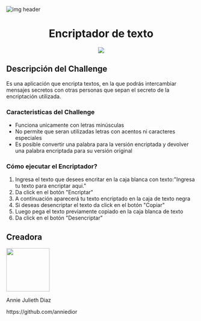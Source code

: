 ![img header](https://github.com/user-attachments/assets/815d3e10-c5e4-45b5-8cba-25ce253caea1)

<h1 align="center">Encriptador de texto</h1>

   <p align="center">
   <img src="https://img.shields.io/badge/ESTADO- EN %60 DESAROLLO CONTINUO-cyan">
   </p>

<h2>Descripción del Challenge</h2>
  <p>Es una aplicación que encripta textos, en la que podrás intercambiar mensajes secretos con otras personas que sepan 
    el secreto de la encriptación utilizada.</p>

<h3>Caracteristicas del Challenge</h3>
  
* Funciona unicamente con letras minúsculas
* No permite que seran utilizadas letras con acentos ni caracteres especiales
* Es posible convertir una palabra para la versión encriptada y devolver una palabra encriptada para su versión original

<h3>Cómo ejecutar el Encriptador?</h3>

1. Ingresa el texto que desees encritar en la caja blanca con texto:"Ingresa tu texto para encriptar aqui."
2. Da click en el botón "Encriptar"
3. A continuación aparecerá tu texto encriptado en la caja de texto negra
4. Si deseas desencriptar el texto da click en el botón "Copiar"
5. Luego pega el texto previamente copiado en la caja blanca de texto
6. Da click en el botón "Desencriptar"

<h2>Creadora</h2>
<img src="https://github.com/user-attachments/assets/156cb597-2309-4482-a408-c0a3ea2ddb49" width=115>

<p>Annie Julieth Diaz</p>
<p>https://github.com/anniedior</p>


  
